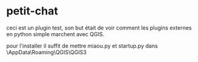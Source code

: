 # petit-chat
ceci est un plugin test, son but était de voir comment les plugins externes en python simple marchent avec QGIS.

pour l'installer il suffit de mettre miaou.py et startup.py dans \AppData\Roaming\QGIS\QGIS3 
